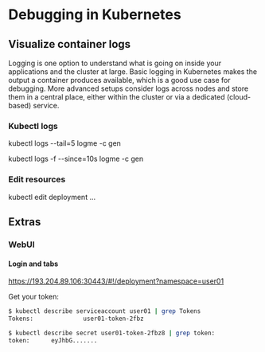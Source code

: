 
# Debugging in Kubernetes

## Visualize container logs 

Logging is one option to understand what is going on inside your applications and the cluster at large. Basic logging in Kubernetes makes the output a container produces available, which is a good use case for debugging. More advanced setups consider logs across nodes and store them in a central place, either within the cluster or via a dedicated (cloud-based) service.

### Kubectl logs

kubectl logs --tail=5 logme -c gen

kubectl logs -f --since=10s logme -c gen

### Edit resources

kubectl edit deployment ...

## Extras
### WebUI

#### Login and tabs

https://193.204.89.106:30443/#!/deployment?namespace=user01

Get your token:

```bash
$ kubectl describe serviceaccount user01 | grep Tokens
Tokens:              user01-token-2fbz
```
```bash
$ kubectl describe secret user01-token-2fbz8 | grep token: 
token:      eyJhbG.......
```